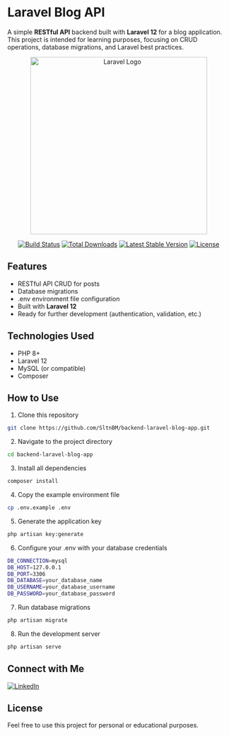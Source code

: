 # Laravel Blog API
A simple **RESTful API** backend built with **Laravel 12** for a blog application.  
This project is intended for learning purposes, focusing on CRUD operations, database migrations, and Laravel best practices.


<p align="center"><a href="https://laravel.com" target="_blank"><img src="https://raw.githubusercontent.com/laravel/art/master/logo-lockup/5%20SVG/2%20CMYK/1%20Full%20Color/laravel-logolockup-cmyk-red.svg" width="400" alt="Laravel Logo"></a></p>

<p align="center">
<a href="https://github.com/laravel/framework/actions"><img src="https://github.com/laravel/framework/workflows/tests/badge.svg" alt="Build Status"></a>
<a href="https://packagist.org/packages/laravel/framework"><img src="https://img.shields.io/packagist/dt/laravel/framework" alt="Total Downloads"></a>
<a href="https://packagist.org/packages/laravel/framework"><img src="https://img.shields.io/packagist/v/laravel/framework" alt="Latest Stable Version"></a>
<a href="https://packagist.org/packages/laravel/framework"><img src="https://img.shields.io/packagist/l/laravel/framework" alt="License"></a>
</p>

## Features
- RESTful API CRUD for posts  
- Database migrations  
- .env environment file configuration  
- Built with **Laravel 12**  
- Ready for further development (authentication, validation, etc.)

## Technologies Used
- PHP 8+
- Laravel 12
- MySQL (or compatible)
- Composer

## How to Use
1. Clone this repository
```bash
git clone https://github.com/SltnBM/backend-laravel-blog-app.git
```
2. Navigate to the project directory
```bash
cd backend-laravel-blog-app
```
3. Install all dependencies
```bash
composer install
```
4. Copy the example environment file
```bash
cp .env.example .env
```
5. Generate the application key
```bash
php artisan key:generate
```
6. Configure your .env with your database credentials
```bash
DB_CONNECTION=mysql
DB_HOST=127.0.0.1
DB_PORT=3306
DB_DATABASE=your_database_name
DB_USERNAME=your_database_username
DB_PASSWORD=your_database_password
```
7. Run database migrations
```bash
php artisan migrate
```
8. Run the development server
```bash
php artisan serve
```

## Connect with Me
[![LinkedIn](https://img.shields.io/badge/LinkedIn-Sultan%20Badra-blue?logo=linkedin&logoColor=white&style=flat-square)](https://www.linkedin.com/in/sultan-badra)

## License
Feel free to use this project for personal or educational purposes.
